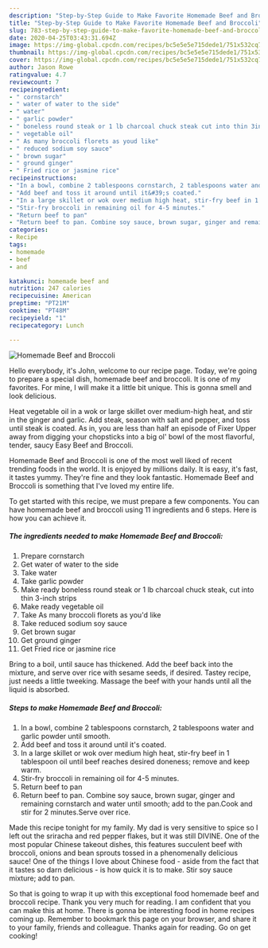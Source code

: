 ```yaml
---
description: "Step-by-Step Guide to Make Favorite Homemade Beef and Broccoli"
title: "Step-by-Step Guide to Make Favorite Homemade Beef and Broccoli"
slug: 783-step-by-step-guide-to-make-favorite-homemade-beef-and-broccoli
date: 2020-04-25T03:43:31.694Z
image: https://img-global.cpcdn.com/recipes/bc5e5e5e715dede1/751x532cq70/homemade-beef-and-broccoli-recipe-main-photo.jpg
thumbnail: https://img-global.cpcdn.com/recipes/bc5e5e5e715dede1/751x532cq70/homemade-beef-and-broccoli-recipe-main-photo.jpg
cover: https://img-global.cpcdn.com/recipes/bc5e5e5e715dede1/751x532cq70/homemade-beef-and-broccoli-recipe-main-photo.jpg
author: Jason Rowe
ratingvalue: 4.7
reviewcount: 7
recipeingredient:
- " cornstarch"
- " water of water to the side"
- " water"
- " garlic powder"
- " boneless round steak or 1 lb charcoal chuck steak cut into thin 3inch strips"
- " vegetable oil"
- " As many broccoli florets as youd like"
- " reduced sodium soy sauce"
- " brown sugar"
- " ground ginger"
- " Fried rice or jasmine rice"
recipeinstructions:
- "In a bowl, combine 2 tablespoons cornstarch, 2 tablespoons water and garlic powder until smooth."
- "Add beef and toss it around until it&#39;s coated."
- "In a large skillet or wok over medium high heat, stir-fry beef in 1 tablespoon oil until beef reaches desired doneness; remove and keep warm."
- "Stir-fry broccoli in remaining oil for 4-5 minutes."
- "Return beef to pan"
- "Return beef to pan. Combine soy sauce, brown sugar, ginger and remaining cornstarch and water until smooth; add to the pan.Cook and stir for 2 minutes.Serve over rice."
categories:
- Recipe
tags:
- homemade
- beef
- and

katakunci: homemade beef and 
nutrition: 247 calories
recipecuisine: American
preptime: "PT21M"
cooktime: "PT48M"
recipeyield: "1"
recipecategory: Lunch

---
```



![Homemade Beef and Broccoli](https://img-global.cpcdn.com/recipes/bc5e5e5e715dede1/751x532cq70/homemade-beef-and-broccoli-recipe-main-photo.jpg)

Hello everybody, it's John, welcome to our recipe page. Today, we're going to prepare a special dish, homemade beef and broccoli. It is one of my favorites. For mine, I will make it a little bit unique. This is gonna smell and look delicious.

Heat vegetable oil in a wok or large skillet over medium-high heat, and stir in the ginger and garlic. Add steak, season with salt and pepper, and toss until steak is coated. As in, you are less than half an episode of Fixer Upper away from digging your chopsticks into a big ol&#39; bowl of the most flavorful, tender, saucy Easy Beef and Broccoli.

Homemade Beef and Broccoli is one of the most well liked of recent trending foods in the world. It is enjoyed by millions daily. It is easy, it's fast, it tastes yummy. They're fine and they look fantastic. Homemade Beef and Broccoli is something that I've loved my entire life.


To get started with this recipe, we must prepare a few components. You can have homemade beef and broccoli using 11 ingredients and 6 steps. Here is how you can achieve it.

<!--inarticleads1-->

##### The ingredients needed to make Homemade Beef and Broccoli:

1. Prepare  cornstarch
1. Get  water of water to the side
1. Take  water
1. Take  garlic powder
1. Make ready  boneless round steak or 1 lb charcoal chuck steak, cut into thin 3-inch strips
1. Make ready  vegetable oil
1. Take  As many broccoli florets as you&#39;d like
1. Take  reduced sodium soy sauce
1. Get  brown sugar
1. Get  ground ginger
1. Get  Fried rice or jasmine rice


Bring to a boil, until sauce has thickened. Add the beef back into the mixture, and serve over rice with sesame seeds, if desired. Tastey recipe, just needs a little tweeking. Massage the beef with your hands until all the liquid is absorbed. 

<!--inarticleads2-->

##### Steps to make Homemade Beef and Broccoli:

1. In a bowl, combine 2 tablespoons cornstarch, 2 tablespoons water and garlic powder until smooth.
1. Add beef and toss it around until it&#39;s coated.
1. In a large skillet or wok over medium high heat, stir-fry beef in 1 tablespoon oil until beef reaches desired doneness; remove and keep warm.
1. Stir-fry broccoli in remaining oil for 4-5 minutes.
1. Return beef to pan
1. Return beef to pan. Combine soy sauce, brown sugar, ginger and remaining cornstarch and water until smooth; add to the pan.Cook and stir for 2 minutes.Serve over rice.


Made this recipe tonight for my family. My dad is very sensitive to spice so I left out the sriracha and red pepper flakes, but it was still DIVINE. One of the most popular Chinese takeout dishes, this features succulent beef with broccoli, onions and bean sprouts tossed in a phenomenally delicious sauce! One of the things I love about Chinese food - aside from the fact that it tastes so darn delicious - is how quick it is to make. Stir soy sauce mixture; add to pan. 

So that is going to wrap it up with this exceptional food homemade beef and broccoli recipe. Thank you very much for reading. I am confident that you can make this at home. There is gonna be interesting food in home recipes coming up. Remember to bookmark this page on your browser, and share it to your family, friends and colleague. Thanks again for reading. Go on get cooking!
